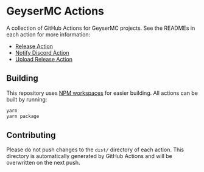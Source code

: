 # GeyserMC Actions

A collection of GitHub Actions for GeyserMC projects. See the READMEs in each action for more information:

- [Release Action](release/README.md)
- [Notify Discord Action](notify-discord/README.md)
- [Upload Release Action](upload-release/README.md)

## Building

This repository uses [NPM workspaces](https://docs.npmjs.com/cli/v7/using-npm/workspaces) for easier building. All actions can be built by running:

```sh
yarn
yarn package
```

## Contributing

Please do not push changes to the `dist/` directory of each action. This directory is automatically generated by GitHub Actions and will be overwritten on the next push.